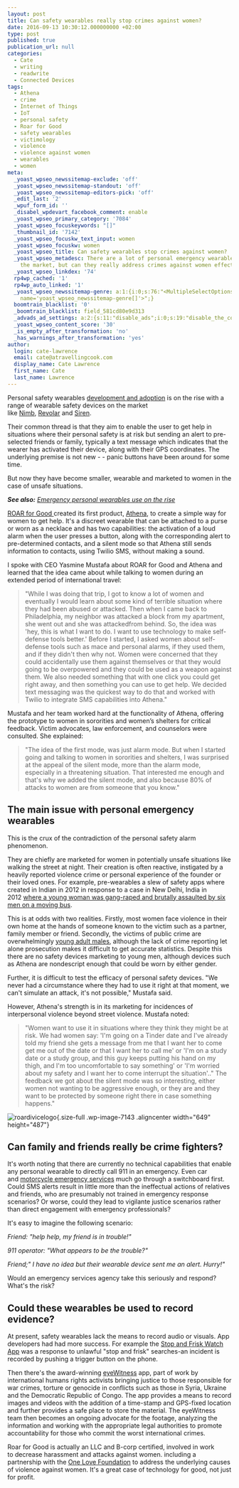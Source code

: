 ```yaml
---
layout: post
title: Can safety wearables really stop crimes against women?
date: 2016-09-13 10:30:12.000000000 +02:00
type: post
published: true
publication_url: null
categories:
  - Cate
  - writing
  - readwrite
  - Connected Devices
tags:
  - Athena
  - crime
  - Internet of Things
  - IoT
  - personal safety
  - Roar for Good
  - safety wearables
  - victimology
  - violence
  - violence against women
  - wearables
  - women
meta:
  _yoast_wpseo_newssitemap-exclude: 'off'
  _yoast_wpseo_newssitemap-standout: 'off'
  _yoast_wpseo_newssitemap-editors-pick: 'off'
  _edit_last: '2'
  _wpuf_form_id: ''
  _disabel_wpdevart_facebook_comment: enable
  _yoast_wpseo_primary_category: '7084'
  _yoast_wpseo_focuskeywords: "[]"
  _thumbnail_id: '7142'
  _yoast_wpseo_focuskw_text_input: women
  _yoast_wpseo_focuskw: women
  _yoast_wpseo_title: Can safety wearables stop crimes against women?
  _yoast_wpseo_metadesc: There are a lot of personal emergency wearables coming onto
    the market, but can they really address crimes against women effectively?
  _yoast_wpseo_linkdex: '74'
  rp4wp_cached: '1'
  rp4wp_auto_linked: '1'
  _yoast_wpseo_newssitemap-genre: a:1:{i:0;s:76:"<MultipleSelectOptions {} for select
    name='yoast_wpseo_newssitemap-genre[]'>";}
  boomtrain_blacklist: '0'
  _boomtrain_blacklist: field_581cd80e9d313
  _advads_ad_settings: a:2:{s:11:"disable_ads";i:0;s:19:"disable_the_content";i:0;}
  _yoast_wpseo_content_score: '30'
  _is_empty_after_transformation: 'no'
  _has_warnings_after_transformation: 'yes'
author:
  login: cate-lawrence
  email: cate@atravellingcook.com
  display_name: Cate Lawrence
  first_name: Cate
  last_name: Lawrence
---
```

Personal safety wearables [development and
adoption](https://readwrite.com/2016/07/01/personal-safety-wearables-on-rise-dt4/) is
on the rise with a range of wearable safety devices on the market
like [Nimb](http://nimb.com/), [Revolar](https://revolar.com/) and [Siren](http://sirenring.com/).

Their common thread is that they aim to enable the user to get help in
situations where their personal safety is at risk but sending an alert
to pre-selected friends or family, typically a text message which
indicates that the wearer has activated their device, along with their
GPS coordinates. The underlying premise is not new - - panic buttons
have been around for some time.

But now they have become smaller, wearable and marketed to women in the
case of unsafe situations.

***See also:** [Emergency personal wearables use on the
rise](https://readwrite.com/2016/07/01/personal-safety-wearables-on-rise-dt4/)*

[ROAR for Good ](http://www.roarforgood.com/)created its first
product, [Athena](http://www.roarforgood.com/), to create a simple way
for women to get help. It's a discreet wearable that can be attached to
a purse or worn as a necklace and has two capabilities: the activation
of a loud alarm when the user presses a button, along with the
corresponding alert to pre-determined contacts, and a silent mode so
that Athena still sends information to contacts, using Twilio SMS,
without making a sound.

I spoke with CEO Yasmine Mustafa about ROAR for Good and Athena and
learned that the idea came about while talking to women during an
extended period of international travel:

> "While I was doing that trip, I got to know a lot of women and
> eventually I would learn about some kind of terrible situation where
> they had been abused or attacked. Then when I came back to
> Philadelphia, my neighbor was attacked a block from my apartment, she
> went out and she was attackedfrom behind. So, the idea was 'hey, this
> is what I want to do. I want to use technology to make self-defense
> tools better.' Before I started, I asked women about self-defense
> tools such as mace and personal alarms, if they used them, and if they
> didn't then why not. Women were concerned that they could accidentally
> use them against themselves or that they would going to be overpowered
> and they could be used as a weapon against them. We also needed
> something that with one click you could get right away, and then
> something you can use to get help. We decided text messaging was the
> quickest way to do that and worked with Twilio to integrate SMS
> capabilities into Athena."

Mustafa and her team worked hard at the functionality of Athena,
offering the prototype to women in sororities and women’s shelters for
critical feedback. Victim advocates, law enforcement, and counselors
were consulted. She explained:

> "The idea of the first mode, was just alarm mode. But when I started
> going and talking to women in sororities and shelters, I was surprised
> at the appeal of the silent mode, more than the alarm mode, especially
> in a threatening situation. That interested me enough and that's why
> we added the silent mode, and also because 80% of attacks to women are
> from someone that you know."

The main issue with personal emergency wearables
------------------------------------------------

This is the crux of the contradiction of the personal safety alarm
phenomenon.

They are chiefly are marketed for women in potentially unsafe situations
like walking the street at night. Their creation is often
reactive, instigated by a heavily reported violence crime or personal
experience of the founder or their loved ones. For example,
pre-wearables a slew of safety apps where created in Indian in 2012 in
response to a case in New Delhi, India in 2012 [where a young woman was
gang-raped and brutally assaulted by six men on a moving
bus](http://www.nytimes.com/2013/01/04/world/asia/murder-charges-filed-against-5-men-in-india-gang-rape.html?hp&_r=0).

This is at odds with two realities. Firstly, most women face violence in
their own home at the hands of someone known to the victim such as a
partner, family member or friend. Secondly, the victims of public crime
are overwhelmingly [young adult
males](http://victimsofcrime.org/docs/default-source/ncvrw2015/2015ncvrw_stats_assault.pdf?sfvrsn=2),
although the lack of crime reporting let alone prosecution makes it
difficult to get accurate statistics. Despite this there are no safety
devices marketing to young men, although devices such as Athena are
nondescript enough that could be worn by either gender.

Further, it is difficult to test the efficacy of personal safety
devices. "We never had a circumstance where they had to use it right at
that moment, we can't simulate an attack, it's not possible," Mustafa
said.

However, Athena's strength is in its marketing for incidences of
interpersonal violence beyond street violence. Mustafa noted:

> "Women want to use it in situations where they think they might be at
> risk. We had women say: 'I'm going on a Tinder date and I've already
> told my friend she gets a message from me that I want her to come get
> me out of the date or that I want her to call me' or 'I'm on a study
> date or a study group, and this guy keeps putting his hand on my
> thigh, and I'm too uncomfortable to say something' or 'I'm worried
> about my safety and I want her to come interrupt the situation'.." The
> feedback we got about the silent mode was so interesting, either women
> not wanting to be aggressive enough, or they are and they want to be
> protected by someone right there in case something happens."

![roardivicelogo](rw-import/RoarDiviceLogo.jpg){.size-full
.wp-image-7143 .aligncenter width="649" height="487"}

Can family and friends really be crime fighters?
------------------------------------------------

It's worth noting that there are currently no technical capabilities
that enable any personal wearable to directly call 911 in an emergency.
Even car and [motorcycle emergency
services](https://readwrite.com/2016/05/23/calm-cruel-connected-iot-hits-misses-may-vr1/) much
go through a switchboard first. Could SMS alerts result in little more
than the ineffectual actions of relatives and friends, who are
presumably not trained in emergency response scenarios? Or worse, could
they lead to vigilante justice scenarios rather than direct engagement
with emergency professionals?

It's easy to imagine the following scenario:

*Friend: "help help, my friend is in trouble!"*

*911 operator: "What appears to be the trouble?"*

*Friend;" I have no idea but their wearable device sent me an alert.
Hurry!"*

Would an emergency services agency take this seriously and respond?
What's the risk?

Could these wearables be used to record evidence?
-------------------------------------------------

At present, safety wearables lack the means to record audio or visuals.
App developers had had more success. For example the [Stop and Frisk
Watch
App](https://itunes.apple.com/us/app/stop-frisk-watch/id583006596?ls=1&mt=8) was
a response to unlawful "stop and frisk" searches-an incident is recorded
by pushing a trigger button on the phone.

Then there's the
award-winning [eyeWitness](http://eyewitnessproject.org/) app, part of
work by international humans rights activists bringing justice to those
responsible for war crimes, torture or genocide in conflicts such as
those in Syria, Ukraine and the Democratic Republic of Congo. The app
provides a means to record images and videos with the addition of a
time-stamp and GPS-fixed location and further provides a safe place to
store the material. The eyeWitness team then becomes an ongoing advocate
for the footage, analyzing the information and working with the
appropriate legal authorities to promote accountability for those who
commit the worst international crimes.

Roar for Good is actually an LLC and B-corp certified, involved in work
to decrease harassment and attacks against women. including a
partnership with the [One Love
Foundation](http://www.digitaljournal.com/pr/2712783) to address the
underlying causes of violence against women. It's a great case of
technology for good, not just for profit.
